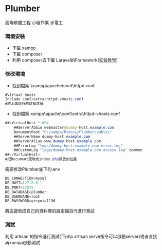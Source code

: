 # Plumber
高等軟體工程 小組作業 水電工


### 環境安裝
* 下載 xampp
* 下載 composer
* 利用 composer去下載 Laravel的Framework([安裝教學](https://laravel.tw/docs/4.2))

### 修改環境
* 找到檔案 \xampp\apache\conf\httpd.conf
```java
#Virtual hosts
Include conf/extra/httpd-vhosts.conf
#將上面這行的註解拿掉
```
* 找到檔案 xampp\apache\conf\extra\httpd-vhosts.conf
```java
##<VirtualHost *:80>
    ##ServerAdmin webmaster@dummy-host.example.com
    DocumentRoot "C:/xampp/htdocs/Plumber/public"
    ##ServerName dummy-host.example.com
    ##ServerAlias www.dummy-host.example.com
    ##ErrorLog "logs/dummy-host.example.com-error.log"
    ##CustomLog "logs/dummy-host.example.com-access.log" common
##</VirtualHost>
#把Document更改成index.php存放的位置
```


需要修改Plumber底下的.env

```java
DB_CONNECTION=mysql
DB_HOST=127.0.0.1
DB_PORT=57575
DB_DATABASE=plumber
DB_USERNAME=root
DB_PASSWORD=greynia1130
```

將這邊改成自己的資料庫的設定檔自行進行測試


### 測試
利用 artisan 的指令進行測試(下php artisan serve指令可以啟動server)或者直接再xampp啟動測試


